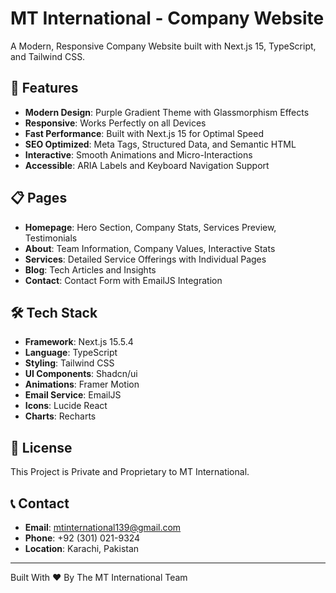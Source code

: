 # MT International - Company Website

A Modern, Responsive Company Website built with Next.js 15, TypeScript, and Tailwind CSS.

## 🚀 Features

- **Modern Design**: Purple Gradient Theme with Glassmorphism Effects
- **Responsive**: Works Perfectly on all Devices
- **Fast Performance**: Built with Next.js 15 for Optimal Speed
- **SEO Optimized**: Meta Tags, Structured Data, and Semantic HTML
- **Interactive**: Smooth Animations and Micro-Interactions
- **Accessible**: ARIA Labels and Keyboard Navigation Support

## 📋 Pages

- **Homepage**: Hero Section, Company Stats, Services Preview, Testimonials
- **About**: Team Information, Company Values, Interactive Stats
- **Services**: Detailed Service Offerings with Individual Pages
- **Blog**: Tech Articles and Insights
- **Contact**: Contact Form with EmailJS Integration

## 🛠️ Tech Stack

- **Framework**: Next.js 15.5.4
- **Language**: TypeScript
- **Styling**: Tailwind CSS
- **UI Components**: Shadcn/ui
- **Animations**: Framer Motion
- **Email Service**: EmailJS
- **Icons**: Lucide React
- **Charts**: Recharts

## 📄 License

This Project is Private and Proprietary to MT International.

## 📞 Contact

- **Email**: mtinternational139@gmail.com
- **Phone**: +92 (301) 021-9324
- **Location**: Karachi, Pakistan

---

Built With ❤️ By The MT International Team
